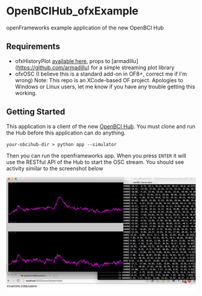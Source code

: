 # OpenBCIHub_ofxExample
openFrameworks example application of the new OpenBCI Hub

## Requirements
* ofxHistoryPlot [available here](https://github.com/armadillu/ofxHistoryPlot), props to [armadillu] (https://github.com/armadillu) for a simple streaming plot library
* ofxOSC (I believe this is a standard add-on in OF8+, correct me if I'm wrong)
Note: This repo is an XCode-based OF project. Apologies to Windows or Linux users, let me know if you have any trouble getting this working.

## Getting Started
This application is a client of the new [OpenBCI Hub](https://github.com/dgoodwin208/OpenBCI_Hub). You must clone and run the Hub before this application can do anything.

```
your-obcihub-dir > python app --simulator
```

Then you can run the openframeworks app. When you press `ENTER` it will use the RESTful API of the Hub to start the OSC stream. You should see activity similar to the screenshot below

![](https://github.com/dgoodwin208/OpenBCIHub_ofxExample/blob/master/screenshot.png)
